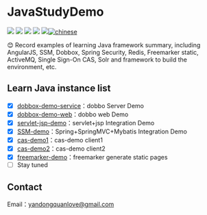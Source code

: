
# JavaStudyDemo

[![](https://img.shields.io/github/issues/yandongquan/JavaStudyDemo.svg)](https://github.com/yandongquan/JavaStudyDemo/issues)  [![](https://img.shields.io/github/forks/yandongquan/JavaStudyDemo.svg)](https://github.com/yandongquan/JavaStudyDemo/network) [![](https://img.shields.io/github/stars/yandongquan/JavaStudyDemo.svg)](https://github.com/yandongquan/JavaStudyDemo/stargazers) [![](https://travis-ci.org/yandongquan/JavaStudyDemo.svg?branch=master)](https://travis-ci.org/yandongquan/JavaStudyDemo) [![](https://img.shields.io/github/release/yandongquan/JavaStudyDemo.svg)](https://github.com/yandongquan/JavaStudyDemo/releases)[![chinese](https://jaywcjlove.github.io/sb/lang/chinese.svg)](README.md)

:blush: Record examples of learning Java framework summary, including AngularJS, SSM, Dobbox, Spring Security, Redis, Freemarker static, ActiveMQ, Single Sign-On CAS, Solr and framework to build the environment, etc.


##  Learn Java instance list

* [x] [dobbox-demo-service](https://github.com/yandongquan/JavaStudyDemo/tree/master/dobbox-demo-service)：dobbo Server Demo
* [x] [dobbox-demo-web](https://github.com/yandongquan/JavaStudyDemo/tree/master/dobbox-demo-web)：dobbo web Demo
* [x] [servlet-jsp-demo](https://github.com/yandongquan/JavaStudyDemo/tree/master/servlet-jsp-demo)：servlet+jsp Integration Demo
* [x] [SSM-demo](https://github.com/yandongquan/JavaStudyDemo/tree/master/SSM-demo)：Spring+SpringMVC+Mybatis Integration Demo
* [x] [cas-demo1](https://github.com/yandongquan/JavaStudyDemo/tree/master/cas-demo1)：cas-demo client1
* [x] [cas-demo2](https://github.com/yandongquan/JavaStudyDemo/tree/master/cas-demo2)：cas-demo client2
* [x] [freemarker-demo](https://github.com/yandongquan/JavaStudyDemo/tree/master/freemarker-demo)：freemarker generate static pages
* [ ] Stay tuned

##  Contact
Email：yandongquanlove@gmail.com


